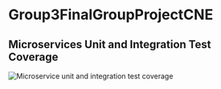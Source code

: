 # Group3FinalGroupProjectCNE


## Microservices Unit and Integration Test Coverage
[]()
![Microservice unit and integration test coverage](https://github.com/LuKeF-2021/Group3FinalGroupProjectCNE/blob/main/ReadMeFiles/BackendTestCoverage.png)
